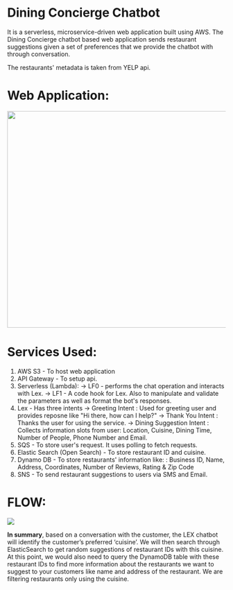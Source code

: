 # Dining Concierge Chatbot
It is a serverless, microservice-driven web application built using AWS. The Dining Concierge chatbot based web application sends restaurant suggestions given a set of preferences that we provide the chatbot with through conversation.

The restaurants' metadata is taken from YELP api.

# Web Application:

<img src = "https://user-images.githubusercontent.com/26826339/190945930-e66b874b-fd06-48bc-baca-69b6c36442c2.png" width="700" height="500" />

# Services Used:
1) AWS S3 - To host web application
2) API Gateway - To setup api.
3) Serverless (Lambda):  -> LF0 -  performs the chat operation and interacts with Lex.
                         -> LF1 - A code hook for Lex. Also to manipulate and validate the parameters as well as format the bot's responses.
4) Lex - Has three intents -> Greeting Intent : Used for greeting user and provides reposne like "Hi there, how can I help?"
                           -> Thank You Intent : Thanks the user for using the service.
                           -> Dining Suggestion Intent : Collects information slots from user: Location, Cuisine, Dining Time, Number of People, Phone Number and Email.
5) SQS - To store user's request. It uses polling to fetch requests.
6) Elastic Search (Open Search) - To store restaurant ID and cuisine.
7) Dynamo DB - To store restaurants' information like: : Business ID, Name, Address, Coordinates, Number of Reviews, Rating & Zip Code
8) SNS - To send restaurant suggestions to users via SMS and Email. 

# FLOW:

<img src = "https://user-images.githubusercontent.com/26826339/190944214-83d40a95-abcd-486f-95d5-064b20608462.png"/>

<b>In summary</b>, based on a conversation with the customer, the LEX chatbot will identify the customer’s preferred ‘cuisine’. We will then search through ElasticSearch to get random suggestions of restaurant IDs with this cuisine. At this point, we would also need to query the DynamoDB table with these restaurant IDs to find more information about the restaurants we want to suggest to your customers like name and address of the restaurant. We are filtering restaurants only using the cuisine.
